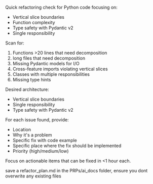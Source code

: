 Quick refactoring check for Python code focusing on:
- Vertical slice boundaries
- Function complexity
- Type safety with Pydantic v2
- Single responsibility

Scan for:
1. Functions >20 lines that need decomposition
2. long files that need decomposition
3. Missing Pydantic models for I/O
4. Cross-feature imports violating vertical slices
5. Classes with multiple responsibilities
6. Missing type hints

Desired architecture:
- Vertical slice boundaries
- Single responsibility
- Type safety with Pydantic v2 

For each issue found, provide:
- Location
- Why it's a problem
- Specific fix with code example
- Specific place where the fix should be implemented
- Priority (high/medium/low)

Focus on actionable items that can be fixed in <1 hour each.

save a refactor_plan.md in the PRPs/ai_docs folder, ensure you dont overwrite any existing files